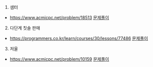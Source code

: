 
1. 샘터
* https://www.acmicpc.net/problem/18513
[문제풀이](https://jungee.notion.site/Python-18513-5a3f106cf33249428c3b0a85207d6784)

2. 다단계 칫솔 판매
* https://programmers.co.kr/learn/courses/30/lessons/77486
[문제풀이](https://jungee.notion.site/Python-Programmers-72cfe2242a2b4efbac2fa2e88684238a)

3. 저울
* https://www.acmicpc.net/problem/10159
[문제풀이](https://jungee.notion.site/Python-10159-3876a79464be4a05a0d17eb79b677c39)
